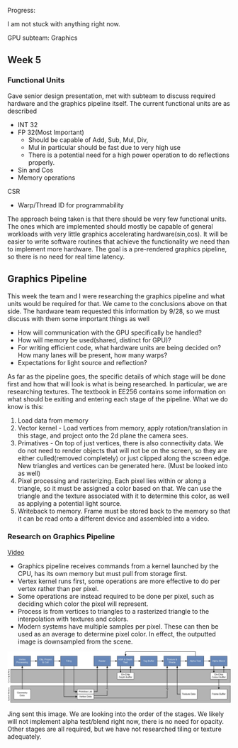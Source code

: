 Progress:

I am not stuck with anything right now.

GPU subteam: Graphics

## Week 5
### Functional Units

Gave senior design presentation, met with subteam to discuss required hardware and the graphics pipeline itself. The current functional units are as described

- INT 32
- FP 32(Most Important)
    + Should be capable of Add, Sub, Mul, Div,
    + Mul in particular should be fast due to very high use
    + There is a potential need for a high power operation to do reflections properly.
- Sin and Cos
- Memory operations

CSR

- Warp/Thread ID for programmability

The approach being taken is that there should be very few functional units. The ones which are implemented should mostly be capable of general workloads with very little graphics accelerating hardware(sin,cos). It will be easier to write software routines that achieve the functionality we need than to implement more hardware. The goal is a pre-rendered graphics pipeline, so there is no need for real time latency.

## Graphics Pipeline

This week the team and I were researching the graphics pipeline and what units would be required for that. We came to the conclusions above on that side. The hardware team requested this information by 9/28, so we must discuss with them some important things as well

- How will communication with the GPU specifically be handled? 
- How will memory be used(shared, distinct for GPU)?
- For writing efficient code, what hardware units are being decided on? How many lanes will be present, how many warps? 
- Expectations for light source and reflection?

As far as the pipeline goes, the specific details of which stage will be done first and how that will look is what is being researched. In particular, we are researching textures. The textbook in EE256 contains some information on what should be exiting and entering each stage of the pipeline. What we do know is this:

1. Load data from memory
2. Vector kernel - Load vertices from memory, apply rotation/translation in this stage, and project onto the 2d plane the camera sees.
3. Primatives - On top of just vertices, there is also connectivity data. We do not need to render objects that will not be on the screen, so they are either culled(removed completely) or just clipped along the screen edge. New triangles and vertices can be generated here. (Must be looked into as well)
4. Pixel processing and rasterizing. Each pixel lies within or along a triangle, so it must be assigned a color based on that. We can use the triangle and the texture associated with it to determine this color, as well as applying a potential light source.
5. Writeback to memory. Frame must be stored back to the memory so that it can be read onto a different device and assembled into a video.

### Research on Graphics Pipeline

[Video](https://www.youtube.com/watch?v=ZEXVQgbWxQY&list=PL78XDi0TS4lEBWa2Hpzg2SRC5njCcKydl&index=4)
- Graphics pipeline receives commands from a kernel launched by the CPU, has its own memory but must pull from storage first.
- Vertex kernel runs first, some operations are more effective to do per vertex rather than per pixel.
- Some operations are instead required to be done per pixel, such as deciding which color the pixel will represent. 
- Process is from vertices to triangles to a rasterized triangle to the interpolation with textures and colors.
- Modern systems have multiple samples per pixel. These can then be used as an average to determine pixel color. In effect, the outputted image is downsampled from the scene.



![alt text](image-12.png)


Jing sent this image. We are looking into the order of the stages. We likely will not implement alpha test/blend right now, there is no need for opacity. Other stages are all required, but we have not researched tiling or texture adequately. 